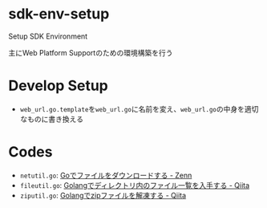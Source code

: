 # sdk-env-setup
Setup SDK Environment

主にWeb Platform Supportのための環境構築を行う

# Develop Setup
- `web_url.go.template`を`web_url.go`に名前を変え、`web_url.go`の中身を適切なものに書き換える

# Codes
- `netutil.go`: [Goでファイルをダウンロードする - Zenn](https://zenn.dev/ohnishi/articles/a0d07a58407022d88674)  
- `fileutil.go`: [Golangでディレクトリ内のファイル一覧を入手する - Qiita](https://qiita.com/tanksuzuki/items/7866768c36e13f09eedb)  
- `ziputil.go`: [Golangでzipファイルを解凍する - Qiita](https://qiita.com/brushwood-field/items/417f7c07ee5813239ff3)
